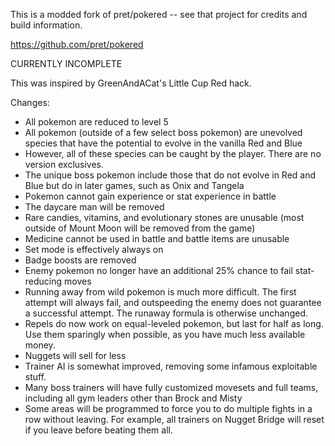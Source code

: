 This is a modded fork of pret/pokered -- see that project for credits and
build information.

https://github.com/pret/pokered

CURRENTLY INCOMPLETE

This was inspired by GreenAndACat's Little Cup Red hack.

Changes:

- All pokemon are reduced to level 5
- All pokemon (outside of a few select boss pokemon) are unevolved species
that have the potential to evolve in the vanilla Red and Blue
- However, all of these species can be caught by the player. There are no
version exclusives.
- The unique boss pokemon include those that do not evolve in Red and Blue
but do in later games, such as Onix and Tangela
- Pokemon cannot gain experience or stat experience in battle
- The daycare man will be removed
- Rare candies, vitamins, and evolutionary stones are unusable
(most outside of Mount Moon will be removed from the game)
- Medicine cannot be used in battle and battle items are unusable
- Set mode is effectively always on
- Badge boosts are removed
- Enemy pokemon no longer have an additional 25% chance to fail stat-reducing
moves
- Running away from wild pokemon is much more difficult. The first attempt
will always fail, and outspeeding the enemy does not guarantee a successful
attempt. The runaway formula is otherwise unchanged.
- Repels do now work on equal-leveled pokemon, but last for half as long.
Use them sparingly when possible, as you have much less available money.
- Nuggets will sell for less
- Trainer AI is somewhat improved, removing some infamous exploitable stuff.
- Many boss trainers will have fully customized movesets and full teams,
including all gym leaders other than Brock and Misty
- Some areas will be programmed to force you to do multiple fights in a row
without leaving. For example, all trainers on Nugget Bridge will reset if you
leave before beating them all.

